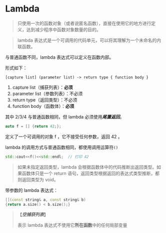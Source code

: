 # Lambda

> 只使用一次的函数对象（或者说匿名函数），直接在使用它的地方进行定义，达到减少程序中函数对象数量的目的。





> lambda 表达式是一个可调用的代码单元，可以将其理解为一个未命名的内联函数。



与普通函数不同，lambda 表达式可以定义在函数内部。



形式如下：

`[capture list] (parameter list) -> return type { function body }`

1. capture list（捕获列表）：**必须**
2. parameter list（参数列表）：不必须
3. return type（返回类型）：不必须
4. function body（函数体）：**必须**

其中 2/3/4 与普通函数相同，但 lambda 必须使用***尾置返回***。



```c++
auto f = [] {return 42;};
```

定义了一个可调用的对象 f ，它不接受任何参数，返回 42 。



lambda 的调用方式与普通函数相同，都使用调用运算符`()`

```c++
std::cout<<f()<<std::endl;  // 打印 42
```

> 如果未指定返回类型，lambda 会根据函数体中的代码推断出返回类型。如果函数体只是一个 return 语句，返回类型根据返回的表达式类型推断，都则返回类型为 void。







带参数的 lambda 表达式：

```c++
[](const string& a, const string& b)
{return a.size() < b.size();}
```

> 【***空捕获列表***】
>
> 表示 lambda 表达式不使用它**所在函数**中的任何局部变量